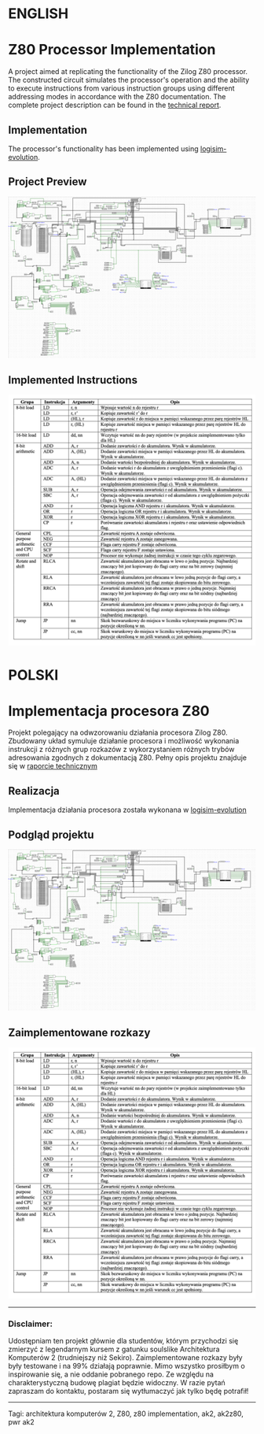 # ENGLISH
# Z80 Processor Implementation
A project aimed at replicating the functionality of the Zilog Z80 processor. The constructed circuit simulates the processor's operation and the ability to execute instructions from various instruction groups using different addressing modes in accordance with the Z80 documentation.
The complete project description can be found in the [technical report](https://github.com/SzymonSergiusz/AK2-Z80/blob/main/Raport%20techniczny%20Z80.pdf).
## Implementation
The processor's functionality has been implemented using [logisim-evolution](https://github.com/logisim-evolution/logisim-evolution).
## Project Preview
![Entire project snapshot](https://github.com/SzymonSergiusz/AK2-Z80/blob/main/readme-images/whole.png?raw=true)

## Implemented Instructions
![Instruction table](https://github.com/SzymonSergiusz/AK2-Z80/blob/main/readme-images/rozkazy.png?raw=true)

# POLSKI
# Implementacja procesora Z80
Projekt polegający na odwzorowaniu działania procesora Zilog Z80. Zbudowany układ symuluje działanie procesora i możliwość wykonania instrukcji z różnych grup rozkazów z wykorzystaniem różnych trybów adresowania zgodnych z dokumentacją Z80.
Pełny opis projektu znajduje się w [raporcie technicznym](https://github.com/SzymonSergiusz/AK2-Z80/blob/main/Raport%20techniczny%20Z80.pdf)
## Realizacja
Implementacja działania procesora została wykonana w [logisim-evolution](https://github.com/logisim-evolution/logisim-evolution)
## Podgląd projektu
![Zrzut całego projektu](https://github.com/SzymonSergiusz/AK2-Z80/blob/main/readme-images/whole.png?raw=true)

## Zaimplementowane rozkazy
![Tabela rozkazów](https://github.com/SzymonSergiusz/AK2-Z80/blob/main/readme-images/rozkazy.png?raw=true)


---
### Disclaimer:
Udostępniam ten projekt głównie dla studentów, którym przychodzi się zmierzyć z legendarnym kursem z gatunku soulslike Architektura Komputerów 2 (trudniejszy niż Sekiro). Zaimplementowane rozkazy były były testowane i na 99% działają poprawnie. Mimo wszystko prosiłbym o inspirowanie się, a nie oddanie pobranego repo. Ze względu na charakterystyczną budowę plagiat będzie widoczny. W razie pytań zapraszam do kontaktu, postaram się wytłumaczyć jak tylko będę potrafił!
___
Tagi: architektura komputerów 2, Z80, z80 implementation, ak2, ak2z80, pwr ak2

